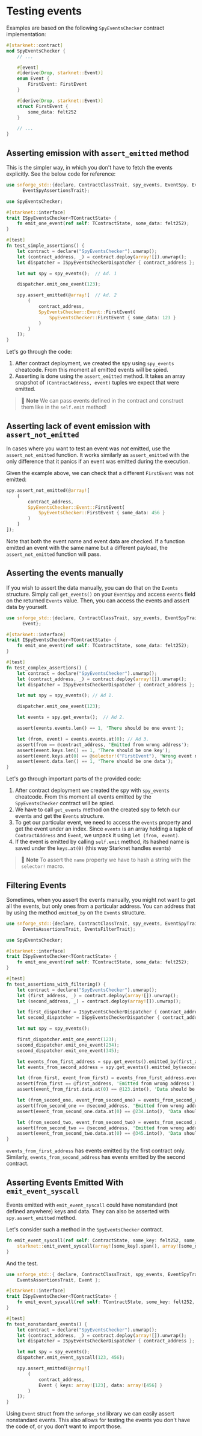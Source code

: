 # Testing events
Examples are based on the following `SpyEventsChecker` contract implementation:

```rust
#[starknet::contract]
mod SpyEventsChecker {
    // ...

    #[event]
    #[derive(Drop, starknet::Event)]
    enum Event {
        FirstEvent: FirstEvent
    }

    #[derive(Drop, starknet::Event)]
    struct FirstEvent {
        some_data: felt252
    }

    // ...
}
```

## Asserting emission with `assert_emitted` method

This is the simpler way, in which you don't have to fetch the events explicitly.
See the below code for reference:

```rust
use snforge_std::{declare, ContractClassTrait, spy_events, EventSpy, EventSpyTrait,
      EventSpyAssertionsTrait};

use SpyEventsChecker;

#[starknet::interface]
trait ISpyEventsChecker<TContractState> {
    fn emit_one_event(ref self: TContractState, some_data: felt252);
}

#[test]
fn test_simple_assertions() {
    let contract = declare("SpyEventsChecker").unwrap();
    let (contract_address, _) = contract.deploy(array![]).unwrap();
    let dispatcher = ISpyEventsCheckerDispatcher { contract_address };

    let mut spy = spy_events();  // Ad. 1

    dispatcher.emit_one_event(123);

    spy.assert_emitted(@array![  // Ad. 2
        (
            contract_address,
            SpyEventsChecker::Event::FirstEvent(
                SpyEventsChecker::FirstEvent { some_data: 123 }
            )
        )
    ]);
}
```

Let's go through the code:

1. After contract deployment, we created the spy using `spy_events` cheatcode. From this moment all emitted events 
will be spied.
2. Asserting is done using the `assert_emitted` method. It takes an array snapshot of `(ContractAddress, event)`
tuples we expect that were emitted.

> 📝 **Note**
> We can pass events defined in the contract and construct them like in the `self.emit` method!


## Asserting lack of event emission with `assert_not_emitted`

In cases where you want to test an event was *not* emitted, use the `assert_not_emitted` function.
It works similarly as `assert_emitted` with the only difference that it panics if an event was emitted during the execution.

Given the example above, we can check that a different `FirstEvent` was not emitted:

```rust
spy.assert_not_emitted(@array![
    (
        contract_address,
        SpyEventsChecker::Event::FirstEvent(
            SpyEventsChecker::FirstEvent { some_data: 456 }
        )
    )
]);
```

Note that both the event name and event data are checked. 
If a function emitted an event with the same name but a different payload, the `assert_not_emitted` function will pass.

## Asserting the events manually
If you wish to assert the data manually, you can do that on the `Events` structure. 
Simply call `get_events()` on your `EventSpy` and access `events`  field on the returned `Events` value.
Then, you can access the events and assert data by yourself.

```rust
use snforge_std::{declare, ContractClassTrait, spy_events, EventSpyTrait, EventsAssertionsTrait,
      Event};

#[starknet::interface]
trait ISpyEventsChecker<TContractState> {
    fn emit_one_event(ref self: TContractState, some_data: felt252);
}

#[test]
fn test_complex_assertions() {
    let contract = declare("SpyEventsChecker").unwrap();
    let (contract_address, _) = contract.deploy(array![]).unwrap();
    let dispatcher = ISpyEventsCheckerDispatcher { contract_address };

    let mut spy = spy_events(); // Ad 1.

    dispatcher.emit_one_event(123);

    let events = spy.get_events();  // Ad 2.

    assert(events.events.len() == 1, 'There should be one event');

    let (from, event) = events.events.at(0); // Ad 3.
    assert(from == @contract_address, 'Emitted from wrong address');
    assert(event.keys.len() == 1, 'There should be one key');
    assert(event.keys.at(0) == @selector!("FirstEvent"), 'Wrong event name'); // Ad 4.
    assert(event.data.len() == 1, 'There should be one data');
}
```

Let's go through important parts of the provided code:

1. After contract deployment we created the spy with `spy_events` cheatcode.
From this moment all events emitted by the `SpyEventsChecker` contract will be spied.
2. We have to call `get_events` method on the created spy to fetch our events and get the `Events` structure.
3. To get our particular event, we need to access the `events` property and get the event under an index.
Since `events` is an array holding a tuple of `ContractAddress` and `Event`, we unpack it using `let (from, event)`.
4. If the event is emitted by calling `self.emit` method, its hashed name is saved under the `keys.at(0)`
(this way Starknet handles events)

> 📝 **Note**
> To assert the `name` property we have to hash a string with the `selector!` macro.


## Filtering Events

Sometimes, when you assert the events manually, you might not want to get all the events, but only ones from
a particular address. You can address that by using the method `emitted_by` on the `Events` structure. 

```rust
use snforge_std::{declare, ContractClassTrait, spy_events, EventSpyTrait,
      EventsAssertionsTrait, EventsFilterTrait};

use SpyEventsChecker;

#[starknet::interface]
trait ISpyEventsChecker<TContractState> {
    fn emit_one_event(ref self: TContractState, some_data: felt252);
}

#[test]
fn test_assertions_with_filtering() {
    let contract = declare("SpyEventsChecker").unwrap();
    let (first_address, _) = contract.deploy(array![]).unwrap();
    let (second_address, _) = contract.deploy(array![]).unwrap();

    let first_dispatcher = ISpyEventsCheckerDispatcher { contract_address: first_address };
    let second_dispatcher = ISpyEventsCheckerDispatcher { contract_address: second_address };

    let mut spy = spy_events();

    first_dispatcher.emit_one_event(123);
    second_dispatcher.emit_one_event(234);
    second_dispatcher.emit_one_event(345);

    let events_from_first_address = spy.get_events().emitted_by(first_address);
    let events_from_second_address = spy.get_events().emitted_by(second_address);

    let (from_first, event_from_first) = events_from_first_address.events.at(0);
    assert(from_first == @first_address, 'Emitted from wrong address');
    assert(event_from_first.data.at(0) == @123.into(), 'Data should be 123');

    let (from_second_one, event_from_second_one) = events_from_second_address.events.at(0);
    assert(from_second_one == @second_address, 'Emitted from wrong address');
    assert(event_from_second_one.data.at(0) == @234.into(), 'Data should be 234');

    let (from_second_two, event_from_second_two) = events_from_second_address.events.at(1);
    assert(from_second_two == @second_address, 'Emitted from wrong address');
    assert(event_from_second_two.data.at(0) == @345.into(), 'Data should be 345');
}
```

`events_from_first_address` has events emitted by the first contract only.
Similarly, `events_from_second_address` has events emitted by the second contract.

## Asserting Events Emitted With `emit_event_syscall`

Events emitted with `emit_event_syscall` could have nonstandard (not defined anywhere) keys and data.
They can also be asserted with `spy.assert_emitted` method.

Let's consider such a method in the `SpyEventsChecker` contract.

```rust
fn emit_event_syscall(ref self: ContractState, some_key: felt252, some_data: felt252) {
    starknet::emit_event_syscall(array![some_key].span(), array![some_data].span()).unwrap_syscall();
}
```

And the test.

```rust
use snforge_std::{ declare, ContractClassTrait, spy_events, EventSpyTrait,
    EventsAssertionsTrait, Event };

#[starknet::interface]
trait ISpyEventsChecker<TContractState> {
    fn emit_event_syscall(ref self: TContractState, some_key: felt252, some_data: felt252);
}

#[test]
fn test_nonstandard_events() {
    let contract = declare("SpyEventsChecker").unwrap();
    let (contract_address, _) = contract.deploy(array![]).unwrap();
    let dispatcher = ISpyEventsCheckerDispatcher { contract_address };

    let mut spy = spy_events();
    dispatcher.emit_event_syscall(123, 456);

    spy.assert_emitted(@array![
        (
            contract_address,
            Event { keys: array![123], data: array![456] }
        )
    ]);
}
```

Using `Event` struct from the `snforge_std` library we can easily assert nonstandard events.
This also allows for testing the events you don't have the code of, or you don't want to import those.
